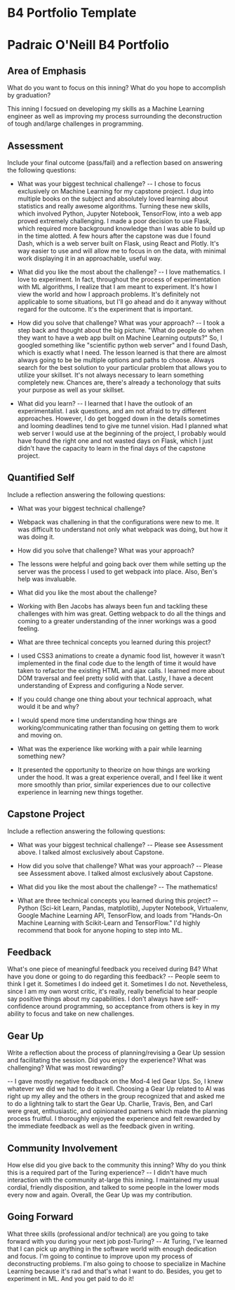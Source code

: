 # B4 Portfolio Template
# Padraic O'Neill B4 Portfolio
## Area of Emphasis

What do you want to focus on this inning? What do you hope to accomplish by graduation?

This inning I focsued on developing my skills as a Machine Learning engineer as well as improving my process surrounding the deconstruction of tough and/large challenges in programming.

## Assessment

Include your final outcome (pass/fail) and a reflection based on answering the following questions:

* What was your biggest technical challenge?
 -- I chose to focus exclusively on Machine Learning for my capstone project. I dug into multiple books on the subject and absolutely loved learning about statistics and really awesome algorithms. Turning these new skills, which involved Python, Jupyter Notebook, TensorFlow, into a web app proved extremely challenging. I made a poor decision to use Flask, which required more background knowledge than I was able to build up in the time alotted. A few hours after the capstone was due I found Dash, which is a web server built on Flask, using React and Plotly. It's way easier to use and will allow me to focus in on the data, with minimal work displaying it in an approachable, useful way.
 
* What did you like the most about the challenge?
 -- I love mathematics. I love to experiment. In fact, throughout the process of experimentation with ML algorithms, I realize that I am meant to experiment. It's how I view the world and how I approach problems. It's definitely not applicable to some situations, but I'll go ahead and do it anyway without regard for the outcome. It's the experiment that is important.
 
* How did you solve that challenge? What was your approach?
 -- I took a step back and thought about the big picture. "What do people do when they want to have a web app built on Machine Learning outputs?" So, I googled something like "scientific python web server" and I found Dash, which is exactly what I need. The lesson learned is that there are almost always going to be be multiple options and paths to choose. Always search for the best solution to your particular problem that allows you to utilize your skillset. It's not always necessary to learn something completely new. Chances are, there's already a techonology that suits your purpose as well as your skillset.
 
* What did you learn?
 -- I learned that I have the outlook of an experimentalist. I ask questions, and am not afraid to try different approaches. However, I do get bogged down in the details sometimes and looming deadlines tend to give me tunnel vision. Had I planned what web server I would use at the beginning of the project, I probably would have found the right one and not wasted days on Flask, which I just didn't have the capacity to learn in the final days of the capstone project.
 
## Quantified Self

Include a reflection answering the following questions:

* What was your biggest technical challenge?
 - Webpack was challening in that the configurations were new to me. It was difficult to understand not only what webpack was doing, but how it was doing it.
 
* How did you solve that challenge? What was your approach?
 - The lessons were helpful and going back over them while setting up the server was the process I used to get webpack into place. Also, Ben's help was invaluable.
 
* What did you like the most about the challenge?
 - Working with Ben Jacobs has always been fun and tackling these challenges with him was great. Getting webpack to do all the things and coming to a greater understanding of the inner workings was a good feeling.
 
* What are three technical concepts you learned during this project?
 - I used CSS3 animations to create a dynamic food list, however it wasn't implemented in the final code due to the length of time it would have taken to refactor the existing HTML and ajax calls. I learned more about DOM traversal and feel pretty solid with that. Lastly, I have a decent understanding of Express and configuring a Node server.
 
* If you could change one thing about your technical approach, what would it be and why?
 - I would spend more time understanding how things are working/communicating rather than focusing on getting them to work and moving on.
 
* What was the experience like working with a pair while learning something new?
 - It presented the opportunity to theorize on how things are working under the hood. It was a great experience overall, and I feel like it went more smoothly than prior, similar experiences due to our collective experience in learning new things together.

## Capstone Project

Include a reflection answering the following questions:

* What was your biggest technical challenge?
 -- Please see Assessment above. I talked almost exclusively about Capstone.
 
* How did you solve that challenge? What was your approach?
 -- Please see Assessment above. I talked almost exclusively about Capstone.
 
* What did you like the most about the challenge?
 -- The mathematics!
 
* What are three technical concepts you learned during this project?
 -- Python (Sci-kit Learn, Pandas, matplotlib), Jupyter Notebook, Virtualenv, Google Machine Learning API, TensorFlow, and loads from "Hands-On Machine Learning with Scikit-Learn and TensorFlow." I'd highly recommend that book for anyone hoping to step into ML.

## Feedback

What's one piece of meaningful feedback you received during B4? What have you done or going to do regarding this feedback?
 -- People seem to think I get it. Sometimes I do indeed get it. Sometimes I do not. Nevetheless, since I am my own worst critic, it's really, really beneficial to hear people say positive things about my capabilities. I don't always have self-confidence around programming, so acceptance from others is key in my ability to focus and take on new challenges.

## Gear Up

Write a reflection about the process of planning/revising a Gear Up session and facilitating the session. Did you enjoy the experience? What was challenging? What was most rewarding?

 -- I gave mostly negative feedback on the Mod-4 led Gear Ups. So, I knew whatever we did we had to do it well. Choosing a Gear Up related to AI was right up my alley and the others in the group recognized that and asked me to do a lightning talk to start the Gear Up. Charlie, Travis, Ben, and Carl were great, enthusiastic, and opinionated partners which made the planning process fruitful. I thoroughly enjoyed the experience and felt rewarded by the immediate feedback as well as the feedback given in writing.

## Community Involvement

How else did you give back to the community this inning? Why do you think this is a required part of the Turing experience?
 -- I didn't have much interaction with the community at-large this inning. I maintained my usual cordial, friendly disposition, and talked to some people in the lower mods every now and again. Overall, the Gear Up was my contribution.

## Going Forward

What three skills (professional and/or technical) are you going to take forward with you during your next job post-Turing?
 -- At Turing, I've learned that I can pick up anything in the software world with enough dedication and focus. I'm going to continue to improve upon my process of deconstructing problems. I'm also going to choose to specialize in Machine Learning because it's rad and that's what I want to do. Besides, you get to experiment in ML. And you get paid to do it!

